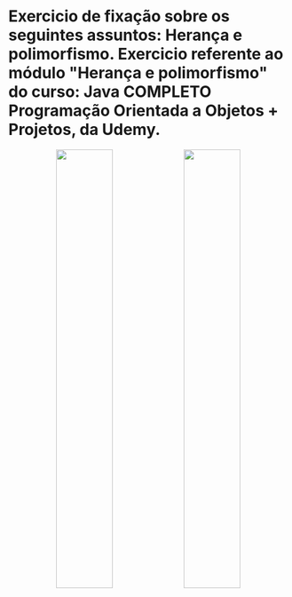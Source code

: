 # Exercicio de fixação sobre os seguintes assuntos: Herança e polimorfismo. Exercicio referente ao módulo "Herança e polimorfismo" do curso: Java COMPLETO Programação Orientada a Objetos + Projetos, da Udemy.

<p align="center">
  <img src="https://github.com/user-attachments/assets/9589a31d-67ee-4c39-aa0f-4e632b8f0d41" width="45%" />
  <img src="https://github.com/user-attachments/assets/3c195276-fe9b-479c-9604-bd9efd7ea2ea" width="45%" />
</p>
